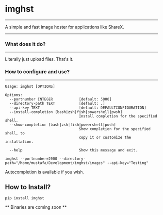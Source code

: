 # imghst
***

A simple and fast image hoster for applications like ShareX.

***

### What does it do?
***
Literally just upload files. That's it. 

### How to configure and use?
***

```
Usage: imghst [OPTIONS]

Options:
  --portnumber INTEGER            [default: 5000]
  --directory-path TEXT           [default: .]
  --api-key TEXT                  [default: DEFAULTCONFIGURATION]
  --install-completion [bash|zsh|fish|powershell|pwsh]
                                  Install completion for the specified shell.
  --show-completion [bash|zsh|fish|powershell|pwsh]
                                  Show completion for the specified shell, to
                                  copy it or customize the installation.

  --help                          Show this message and exit.
  ```

  ```
  imghst --portnumber=2000 --directory-path="/home/mustafa/Development/imghst/images" --api-key="Testing"
  ```

  Autocompletion is available if you wish.


## How to Install?

```
pip install imghst
```

**
Binaries are coming soon
**
